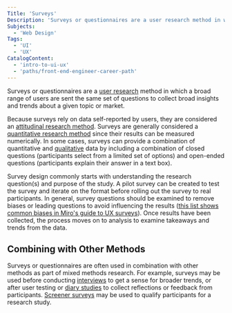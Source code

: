 ```yaml
---
Title: 'Surveys'
Description: 'Surveys or questionnaires are a user research method in which a broad range of users are sent the same set of questions to collect broad insights and trends about a given topic or market.'
Subjects:
  - 'Web Design'
Tags:
  - 'UI'
  - 'UX'
CatalogContent:
  - 'intro-to-ui-ux'
  - 'paths/front-end-engineer-career-path'
---
```


Surveys or questionnaires are a [user research](https://www.codecademy.com/resources/docs/uiux/user-research) method in which a broad range of users are sent the same set of questions to collect broad insights and trends about a given topic or market.

Because surveys rely on data self-reported by users, they are considered an [attitudinal research method](https://www.codecademy.com/resources/docs/uiux/attitudinal-research). Surveys are generally considered a [quantitative research method](https://www.codecademy.com/resources/docs/uiux/quantitative-research) since their results can be measured numerically. In some cases, surveys can provide a combination of quantitative and [qualitative](https://www.codecademy.com/resources/docs/uiux/qualitative-research) data by including a combination of closed questions (participants select from a limited set of options) and open-ended questions (participants explain their answer in a text box).

Survey design commonly starts with understanding the research question(s) and purpose of the study. A pilot survey can be created to test the survey and iterate on the format before rolling out the survey to real participants. In general, survey questions should be examined to remove biases or leading questions to avoid influencing the results ([this list shows common biases in Miro's guide to UX surveys](https://miro.com/guides/ux-research/surveys-questions)). Once results have been collected, the process moves on to analysis to examine takeaways and trends from the data.

## Combining with Other Methods

Surveys or questionnaires are often used in combination with other methods as part of mixed methods research. For example, surveys may be used before conducting [interviews](https://www.codecademy.com/resources/docs/uiux/interviews) to get a sense for broader trends, or after user testing or [diary studies](https://www.codecademy.com/resources/docs/uiux/diary-study) to collect reflections or feedback from participants. [Screener surveys](https://www.nngroup.com/articles/screening-questions-select-research-participants/) may be used to qualify participants for a research study.
